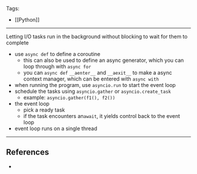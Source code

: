 Tags:
- [[Python]]
---
Letting I/O tasks run in the background without blocking to wait for them to complete

- use `async def` to define a coroutine
	- this can also be used to define an async generator, which you can loop through with `async for`
	- you can `async def` `__aenter__` and `__aexit__` to make a async context manager, which can be entered with `async with`
- when running the program, use `asyncio.run` to start the event loop
- schedule the tasks using `asyncio.gather` or `asyncio.create_task`
	- example: `asyncio.gather(f1(), f2())`
- the event loop
	- pick a ready task
	- if the task encounters an`await`, it yields control back to the event loop
- event loop runs on a single thread	


---
## References
- 